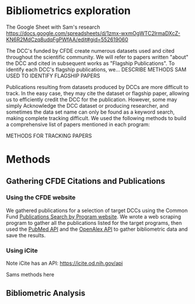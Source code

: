 # Bibliometrics exploration
The Google Sheet with Sam's research https://docs.google.com/spreadsheets/d/1zmx-wxmOgWTC2lrmaDXcZ-KN6R2MdCzq8udqFgPWfAA/edit#gid=552619060

The DCC's funded by CFDE create numerous datasets used and cited throughout the scientific community. We will refer to papers written "about" the DCC and cited in subsequent works as "Flagship Publications". To identify each DCC's flagship publications, we...
DESCRIBE METHODS SAM USED TO IDENTIFY FLAGSHIP PAPERS

Publications resulting from datasets produced by DCCs are more difficult to track. In the easy case, they may cite the dataset or flagship paper, allowing us to efficiently credit the DCC for the publication. However, some may simply Acknowledge the DCC dataset or producing researcher, and sometimes the data set name can only be found as a keyword search, making complete tracking difficult. We used the following methods to build a comprehensive list of papers mentioned in each program:

METHODS FOR TRACKING PAPERS

# Methods

## Gathering CFDE Citations and Publications

### Using the CFDE website

We gathered publications for a selection of target DCCs using the Common Fund [Publications Search by Program website](https://commonfund.nih.gov/publications?pid=0). We wrote a web scraping program to gather all the publications listed for the target programs, then used the [PubMed API](https://www.ncbi.nlm.nih.gov/books/NBK25499/#_chapter4_EFetch_) and the [OpenAlex API](http://openalex.org/) to gather bibliometric data and save the results. 

### Using iCite

Note iCite has an API: https://icite.od.nih.gov/api

Sams methods here

## Bibliometric Analysis

